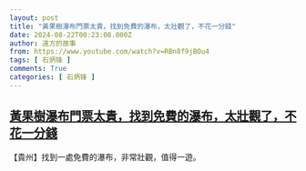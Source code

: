 ```yaml
---
layout: post
title: "黃果樹瀑布門票太貴，找到免費的瀑布，太壯觀了，不花一分錢"
date: 2024-08-22T00:23:08.000Z
author: 遠方的故事
from: https://www.youtube.com/watch?v=RBn8f9jBOu4
tags: [ 石炳锋 ]
comments: True
categories: [ 石炳锋 ]
---
```

<!--1724286188000-->
[黃果樹瀑布門票太貴，找到免費的瀑布，太壯觀了，不花一分錢](https://www.youtube.com/watch?v=RBn8f9jBOu4)
------

<div>
【貴州】找到一處免費的瀑布，非常壯觀，值得一遊。
</div>
